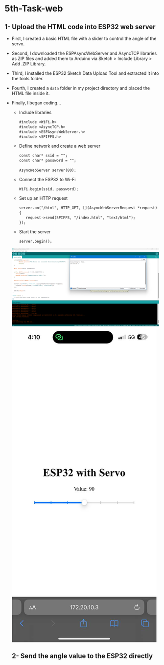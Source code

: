 # 5th-Task-web

## 1- Upload the HTML code into ESP32 web server

- First, I created a basic HTML file with a slider to control the angle of the servo.
- Second, I downloaded the ESPAsyncWebServer and AsyncTCP libraries as ZIP files and added them to Arduino via Sketch > Include Library > Add .ZIP Library.
- Third, I installed the ESP32 Sketch Data Upload Tool and extracted it into the tools folder.
- Fourth, I created a `data` folder in my project directory and placed the HTML file inside it.
- Finally, I began coding...
  - Include libraries
    ```
    #include <WiFi.h>
    #include <AsyncTCP.h>
    #include <ESPAsyncWebServer.h>
    #include <SPIFFS.h>
    ```
  - Define network and create a web server
    ```
    const char* ssid = "";
    const char* password = "";
     
    AsyncWebServer server(80);
    ```
  - Connect the ESP32 to Wi-Fi
    ```
    WiFi.begin(ssid, password);
    ```
  - Set up an HTTP request
    ```
    server.on("/html", HTTP_GET, [](AsyncWebServerRequest *request){
       request->send(SPIFFS, "/index.html", "text/html");
    });
    ```
  - Start the server
    ```
    server.begin();
    ```

  ![](imgs/task5.png)
  ![](imgs/task5-1.jpg)


  ## 2- Send the angle value to the ESP32 directly 
    
    
